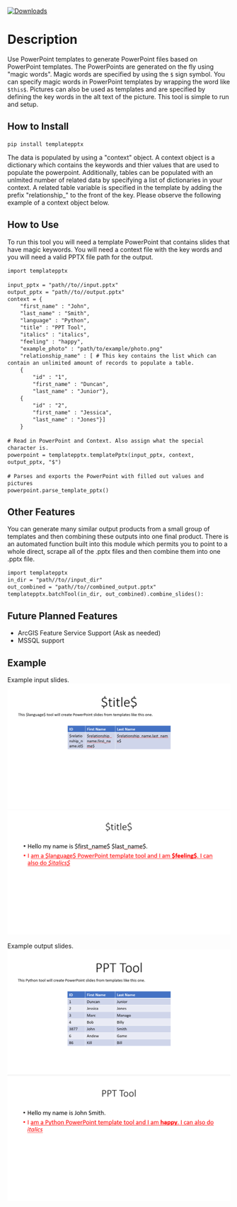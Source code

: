 [![Downloads](https://pepy.tech/badge/templatepptx)](https://pepy.tech/project/templatepptx)

# Description

Use PowerPoint templates to generate PowerPoint files based on PowerPoint templates. The PowerPoints are generated on the fly using "magic words". Magic words are specified by using the `$` sign symbol. You can specify magic words in PowerPoint templates by wrapping the word like `$this$`. Pictures can also be used as templates and are specified by defining the key words in the alt text of the picture. This tool is simple to run and setup. 

## How to Install 
`pip install templatepptx`

The data is populated by using a "context" object. A context object is a dictionary which contains the keywords and thier values that are used to populate the powerpoint. Additionally, tables can be populated with an unlmited number of related data by specifying a list of dictionaries in your context. A related table variable is specified in the template by adding the prefix "relationship_" to the front of the key. Please observe the following example of a context object below.

## How to Use

To run this tool you will need a template PowerPoint that contains slides that have magic keywords. You will need a context file with the key words and you will need a valid PPTX file path for the output.

```
import templatepptx

input_pptx = "path//to//input.pptx"
output_pptx = "path//to//output.pptx"
context = {
    "first_name" : "John",
    "last_name" : "Smith",
    "language" : "Python",
    "title" : "PPT Tool",
    "italics" : "italics",
    "feeling" : "happy",
    "example_photo" : "path/to/example/photo.png"
    "relationship_name" : [ # This key contains the list which can contain an unlimited amount of records to populate a table.
    {
        "id" : "1",
        "first_name" : "Duncan",
        "last_name" : "Junior"},
    {
        "id" : "2",
        "first_name" : "Jessica",
        "last_name" : "Jones"}]
    }

# Read in PowerPoint and Context. Also assign what the special character is.
powerpoint = templatepptx.templatePptx(input_pptx, context, output_pptx, "$")

# Parses and exports the PowerPoint with filled out values and pictures
powerpoint.parse_template_pptx()

```

## Other Features

You can generate many similar output products from a small group of templates and then combining these outputs into one final product. There is an automated function built into this module which permits you to point to a whole direct, scrape all of the .pptx files and then combine them into one .pptx file. 

```
import templatepptx
in_dir = "path//to//input_dir"
out_combined = "path//to//combined_output.pptx"
templatepptx.batchTool(in_dir, out_combined).combine_slides():
```



## Future Planned Features
- ArcGIS Feature Service Support (Ask as needed)
- MSSQL support


## Example

Example input slides.
![input slide 1 example](img/in1.PNG)
![input slide 2 example](img/in2.PNG)

Example output slides.
![output slide 1 example](img/out1.PNG)
![output slide 2 example](img/out2.PNG)
